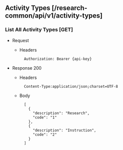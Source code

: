 ## Activity Types [/research-common/api/v1/activity-types]

### List All Activity Types [GET]
	 
+ Request

    + Headers

            Authorization: Bearer {api-key}             

+ Response 200
    + Headers

            Content-Type:application/json;charset=UTF-8

    + Body
    
			[
			  {
			    "description": "Research",
			    "code": "1"
			  },
			  {
			    "description": "Instruction",
			    "code": "2"
			  }
			]
            
            

